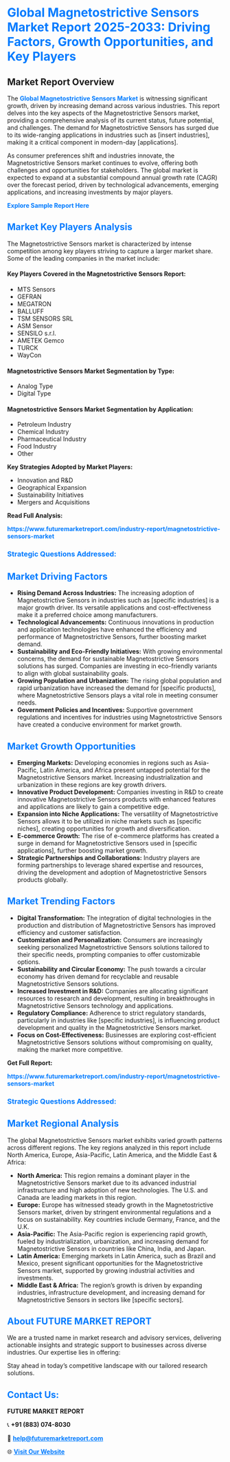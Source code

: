 <h1 style="color: #007BFF;">Global Magnetostrictive Sensors Market Report 2025-2033: Driving Factors, Growth Opportunities, and Key Players</h1>

<section id="overview">
<h2>Market Report Overview</h2>
<p>The <a href="https://www.futuremarketreport.com/industry-report/magnetostrictive-sensors-market" style="color: #007BFF; text-decoration: none;"><strong>Global Magnetostrictive Sensors Market</strong></a> is witnessing significant growth, driven by increasing demand across various industries. This report delves into the key aspects of the Magnetostrictive Sensors market, providing a comprehensive analysis of its current status, future potential, and challenges. The demand for Magnetostrictive Sensors has surged due to its wide-ranging applications in industries such as [insert industries], making it a critical component in modern-day [applications].</p>
<p>As consumer preferences shift and industries innovate, the Magnetostrictive Sensors market continues to evolve, offering both challenges and opportunities for stakeholders. The global market is expected to expand at a substantial compound annual growth rate (CAGR) over the forecast period, driven by technological advancements, emerging applications, and increasing investments by major players.</p>
</section>

<section id="overview">
<p><a href="https://www.futuremarketreport.com/request-sample/reportId=81859" style="color: #007BFF; text-decoration: none;"><strong>Explore Sample Report Here</strong></a></p>
</section>

<section id="key-players">
<h2 style="color: #007BFF;">Market Key Players Analysis</h2>
<p>The Magnetostrictive Sensors market is characterized by intense competition among key players striving to capture a larger market share. Some of the leading companies in the market include:</p>
<h4>Key Players Covered in the Magnetostrictive Sensors Report:</h4>
<ul><li>MTS Sensors</li><li>GEFRAN</li><li>MEGATRON</li><li>BALLUFF</li><li>TSM SENSORS SRL</li><li>ASM Sensor</li><li>SENSILO s.r.l.</li><li>AMETEK Gemco</li><li>TURCK</li><li>WayCon</li></ul>
<h4>Magnetostrictive Sensors Market Segmentation by Type:</h4>
<ul><li>Analog Type</li><li>Digital Type</li></ul>

<h4>Magnetostrictive Sensors Market Segmentation by Application:</h4>
<ul><li>Petroleum Industry</li><li>Chemical Industry</li><li>Pharmaceutical Industry</li><li>Food Industry</li><li>Other</li></ul>
<p><strong>Key Strategies Adopted by Market Players:</strong></p>
<ul>
<li>Innovation and R&D</li>
<li>Geographical Expansion</li>
<li>Sustainability Initiatives</li>
<li>Mergers and Acquisitions</li>
</ul>
</section>

<section>
<p><strong>Read Full Analysis: </strong></p><a href="https://www.futuremarketreport.com/industry-report/magnetostrictive-sensors-market" style="color: #007BFF; text-decoration: none;"><strong>https://www.futuremarketreport.com/industry-report/magnetostrictive-sensors-market</strong></a>
<h3 style="color: #007BFF;">Strategic Questions Addressed:</h3>
</section>

<section id="driving-factors">
<h2 style="color: #007BFF;">Market Driving Factors</h2>
<ul>
<li><strong>Rising Demand Across Industries:</strong> The increasing adoption of Magnetostrictive Sensors in industries such as [specific industries] is a major growth driver. Its versatile applications and cost-effectiveness make it a preferred choice among manufacturers.</li>
<li><strong>Technological Advancements:</strong> Continuous innovations in production and application technologies have enhanced the efficiency and performance of Magnetostrictive Sensors, further boosting market demand.</li>
<li><strong>Sustainability and Eco-Friendly Initiatives:</strong> With growing environmental concerns, the demand for sustainable Magnetostrictive Sensors solutions has surged. Companies are investing in eco-friendly variants to align with global sustainability goals.</li>
<li><strong>Growing Population and Urbanization:</strong> The rising global population and rapid urbanization have increased the demand for [specific products], where Magnetostrictive Sensors plays a vital role in meeting consumer needs.</li>
<li><strong>Government Policies and Incentives:</strong> Supportive government regulations and incentives for industries using Magnetostrictive Sensors have created a conducive environment for market growth.</li>
</ul>
</section>

<section id="growth-opportunities">
<h2 style="color: #007BFF;">Market Growth Opportunities</h2>
<ul>
<li><strong>Emerging Markets:</strong> Developing economies in regions such as Asia-Pacific, Latin America, and Africa present untapped potential for the Magnetostrictive Sensors market. Increasing industrialization and urbanization in these regions are key growth drivers.</li>
<li><strong>Innovative Product Development:</strong> Companies investing in R&D to create innovative Magnetostrictive Sensors products with enhanced features and applications are likely to gain a competitive edge.</li>
<li><strong>Expansion into Niche Applications:</strong> The versatility of Magnetostrictive Sensors allows it to be utilized in niche markets such as [specific niches], creating opportunities for growth and diversification.</li>
<li><strong>E-commerce Growth:</strong> The rise of e-commerce platforms has created a surge in demand for Magnetostrictive Sensors used in [specific applications], further boosting market growth.</li>
<li><strong>Strategic Partnerships and Collaborations:</strong> Industry players are forming partnerships to leverage shared expertise and resources, driving the development and adoption of Magnetostrictive Sensors products globally.</li>
</ul>
</section>

<section id="trending-factors">
<h2 style="color: #007BFF;">Market Trending Factors</h2>
<ul>
<li><strong>Digital Transformation:</strong> The integration of digital technologies in the production and distribution of Magnetostrictive Sensors has improved efficiency and customer satisfaction.</li>
<li><strong>Customization and Personalization:</strong> Consumers are increasingly seeking personalized Magnetostrictive Sensors solutions tailored to their specific needs, prompting companies to offer customizable options.</li>
<li><strong>Sustainability and Circular Economy:</strong> The push towards a circular economy has driven demand for recyclable and reusable Magnetostrictive Sensors solutions.</li>
<li><strong>Increased Investment in R&D:</strong> Companies are allocating significant resources to research and development, resulting in breakthroughs in Magnetostrictive Sensors technology and applications.</li>
<li><strong>Regulatory Compliance:</strong> Adherence to strict regulatory standards, particularly in industries like [specific industries], is influencing product development and quality in the Magnetostrictive Sensors market.</li>
<li><strong>Focus on Cost-Effectiveness:</strong> Businesses are exploring cost-efficient Magnetostrictive Sensors solutions without compromising on quality, making the market more competitive.</li>
</ul>
</section>

<section>
<p><strong>Get Full Report: </strong></p><a href="https://www.futuremarketreport.com/industry-report/magnetostrictive-sensors-market" style="color: #007BFF; text-decoration: none;"><strong>https://www.futuremarketreport.com/industry-report/magnetostrictive-sensors-market</strong></a>
<h3 style="color: #007BFF;">Strategic Questions Addressed:</h3>
</section>


<section id="regional-analysis">
<h2 style="color: #007BFF;">Market Regional Analysis</h2>
<p>The global Magnetostrictive Sensors market exhibits varied growth patterns across different regions. The key regions analyzed in this report include North America, Europe, Asia-Pacific, Latin America, and the Middle East & Africa:</p>
<ul>
<li><strong>North America:</strong> This region remains a dominant player in the Magnetostrictive Sensors market due to its advanced industrial infrastructure and high adoption of new technologies. The U.S. and Canada are leading markets in this region.</li>
<li><strong>Europe:</strong> Europe has witnessed steady growth in the Magnetostrictive Sensors market, driven by stringent environmental regulations and a focus on sustainability. Key countries include Germany, France, and the U.K.</li>
<li><strong>Asia-Pacific:</strong> The Asia-Pacific region is experiencing rapid growth, fueled by industrialization, urbanization, and increasing demand for Magnetostrictive Sensors in countries like China, India, and Japan.</li>
<li><strong>Latin America:</strong> Emerging markets in Latin America, such as Brazil and Mexico, present significant opportunities for the Magnetostrictive Sensors market, supported by growing industrial activities and investments.</li>
<li><strong>Middle East & Africa:</strong> The region’s growth is driven by expanding industries, infrastructure development, and increasing demand for Magnetostrictive Sensors in sectors like [specific sectors].</li>
</ul>
</section>

<footer>
<h2 style="color: #007BFF;">About FUTURE MARKET REPORT</h2>
<p>We are a trusted name in market research and advisory services, delivering actionable insights and strategic support to businesses across diverse industries. Our expertise lies in offering:</p>

<p>Stay ahead in today’s competitive landscape with our tailored research solutions.</p>

<h2 style="color: #007BFF;">Contact Us:</h2>
<p><strong>FUTURE MARKET REPORT</strong></p>
<p>📞 <strong>+91 (883) 074-8030</strong></p>
<p>📧 <strong><a href="mailto:help@futuremarketreport.com" style="color: #007BFF;">help@futuremarketreport.com</a></strong></p>
<p>🌐 <strong><a href="https://www.futuremarketreport.com/" style="color: #007BFF;">Visit Our Website</a></strong></p>
</footer>